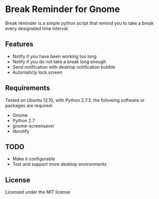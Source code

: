 # Break Reminder for Gnome

Break reminder is a simple python script that remind you to take a break every designated time interval.

## Features

- Notify if you have been working too long
- Notify if you do not take a break long enough
- Send notification with desktop notification bubble
- Automaticly lock screen

## Requirements

Tested on Ubuntu 12.10, with Python 2.7.3, the following software or packages are required:

- Gnome
- Python 2.7
- gnome-screensaver
- libnotify

## TODO

- Make it configurable
- Test and support more desktop environments

## License

Licensed under the MIT license
